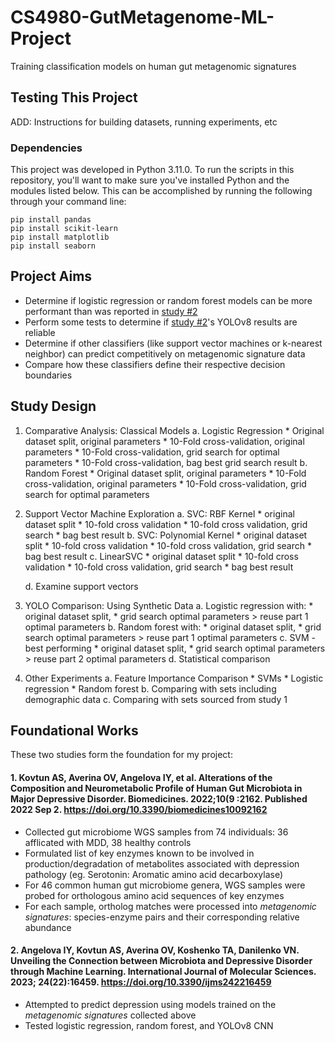 # CS4980-GutMetagenome-ML-Project
Training classification models on human gut metagenomic signatures 

## Testing This Project
ADD: Instructions for building datasets, running experiments, etc

### Dependencies
This project was developed in Python 3.11.0.
To run the scripts in this repository, you'll want to make sure you've installed Python and the modules listed below. This can be accomplished by running the following through your command line:
```
pip install pandas
pip install scikit-learn
pip install matplotlib
pip install seaborn
```

## Project Aims

- Determine if logistic regression or random forest models can be more performant than was reported in [study #2](#2-angelova-iy-kovtun-as-averina-ov-koshenko-ta-danilenko-vn-unveiling-the-connection-between-microbiota-and-depressive-disorder-through-machine-learning-international-journal-of-molecular-sciences-2023-242216459-httpsdoiorg103390ijms242216459)
- Perform some tests to determine if [study #2](#2-angelova-iy-kovtun-as-averina-ov-koshenko-ta-danilenko-vn-unveiling-the-connection-between-microbiota-and-depressive-disorder-through-machine-learning-international-journal-of-molecular-sciences-2023-242216459-httpsdoiorg103390ijms242216459)'s YOLOv8 results are reliable
- Determine if other classifiers (like support vector machines or k-nearest neighbor) can predict competitively on metagenomic signature data
- Compare how these classifiers define their respective decision boundaries


## Study Design
1. Comparative Analysis: Classical Models
    a. Logistic Regression
        * Original dataset split, original parameters
        * 10-Fold cross-validation, original parameters
        * 10-Fold cross-validation, grid search for optimal parameters
        * 10-Fold cross-validation, bag best grid search result
    b. Random Forest
        * Original dataset split, original parameters
        * 10-Fold cross-validation, original parameters
        * 10-Fold cross-validation, grid search for optimal parameters
2. Support Vector Machine Exploration
    a. SVC: RBF Kernel
        * original dataset split
        * 10-fold cross validation
        * 10-fold cross validation, grid search
        * bag best result
    b. SVC: Polynomial Kernel
        * original dataset split
        * 10-fold cross validation
        * 10-fold cross validation, grid search
        * bag best result
    c. LinearSVC
        * original dataset split
        * 10-fold cross validation
        * 10-fold cross validation, grid search
        * bag best result

    d. Examine support vectors
3. YOLO Comparison: Using Synthetic Data
    a. Logistic regression with:
        * original dataset split, 
        * grid search optimal parameters
            > reuse part 1 optimal parameters
    b. Random forest with:
        * original dataset split, 
        * grid search optimal parameters
            > reuse part 1 optimal parameters
    c. SVM - best performing
        * original dataset split, 
        * grid search optimal parameters
            > reuse part 2 optimal parameters
    d. Statistical comparison
4. Other Experiments
    a. Feature Importance Comparison
        * SVMs
        * Logistic regression
        * Random forest
    b. Comparing with sets including demographic data
    c. Comparing with sets sourced from study 1


## Foundational Works
These two studies form the foundation for my project: 

#### 1. Kovtun AS, Averina OV, Angelova IY, et al. **Alterations of the Composition and Neurometabolic Profile of Human Gut Microbiota in Major Depressive Disorder.** Biomedicines. 2022;10(9 :2162. Published 2022 Sep 2. https://doi.org/10.3390/biomedicines10092162
- Collected gut microbiome WGS samples from 74 individuals: 36 afflicated with MDD, 38 healthy controls
- Formulated list of key enzymes known to be involved in production/degradation of metabolites associated with depression pathology (eg. Serotonin: Aromatic amino acid decarboxylase)
- For 46 common human gut microbiome genera, WGS samples were probed for orthologous amino acid sequences of key enzymes 
- For each sample, ortholog matches were processed into _metagenomic signatures_: species-enzyme pairs and their corresponding relative abundance


#### 2. Angelova IY, Kovtun AS, Averina OV, Koshenko TA, Danilenko VN. **Unveiling the Connection between Microbiota and Depressive Disorder through Machine Learning.** International Journal of Molecular Sciences. 2023; 24(22):16459. https://doi.org/10.3390/ijms242216459
- Attempted to predict depression using models trained on the _metagenomic signatures_ collected above
- Tested logistic regression, random forest, and YOLOv8 CNN
<br>


